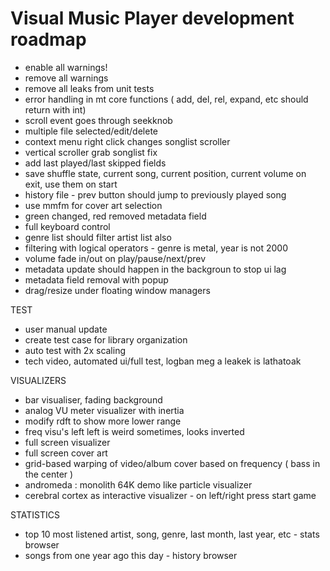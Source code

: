 # Visual Music Player development roadmap

- enable all warnings!
- remove all warnings
- remove all leaks from unit tests
- error handling in mt core functions ( add, del, rel, expand, etc should return with int)
- scroll event goes through seekknob
- multiple file selected/edit/delete
- context menu right click changes songlist scroller
- vertical scroller grab songlist fix
- add last played/last skipped fields
- save shuffle state, current song, current position, current volume on exit, use them on start
- history file - prev button should jump to previously played song
- use mmfm for cover art selection
- green changed, red removed metadata field
- full keyboard control
- genre list should filter artist list also
- filtering with logical operators - genre is metal, year is not 2000
- volume fade in/out on play/pause/next/prev
- metadata update should happen in the backgroun to stop ui lag
- metadata field removal with popup
- drag/resize under floating window managers

TEST

- user manual update
- create test case for library organization
- auto test with 2x scaling
- tech video, automated ui/full test, logban meg a leakek is lathatoak

VISUALIZERS

- bar visualiser, fading background
- analog VU meter visualizer with inertia
- modify rdft to show more lower range
- freq visu's left left is weird sometimes, looks inverted
- full screen visualizer
- full screen cover art
- grid-based warping of video/album cover based on frequency ( bass in the center )
- andromeda : monolith 64K demo like particle visualizer  
- cerebral cortex as interactive visualizer - on left/right press start game

STATISTICS

- top 10 most listened artist, song, genre, last month, last year, etc - stats browser
- songs from one year ago this day - history browser
